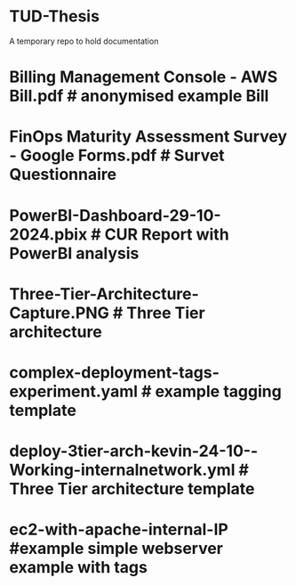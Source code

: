 # TUD-Thesis
A temporary repo to hold documentation
#    Billing Management Console - AWS Bill.pdf                     # anonymised example Bill
#
#    FinOps Maturity Assessment Survey - Google Forms.pdf          # Survet Questionnaire
#
#    PowerBI-Dashboard-29-10-2024.pbix                              # CUR Report with PowerBI analysis
#
#    Three-Tier-Architecture-Capture.PNG                            # Three Tier architecture
#
#    complex-deployment-tags-experiment.yaml                         # example tagging template
#
#    deploy-3tier-arch-kevin-24-10--Working-internalnetwork.yml      # Three Tier architecture template
#
#    ec2-with-apache-internal-IP                                    #example simple webserver example with tags
